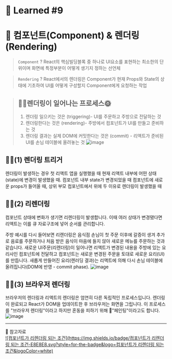 # 🌟 Learned #9

# 🔶 컴포넌트(Component) & 렌더링(Rendering)

> `Component` ?
> React의 핵심빌딩블록 중 하나로 UI요소를 표현하는 최소한의 단위이며 화면에 특정부분이 어떻게 생기지 정하는 선언체

> `Rendering` ?
> React에서의 렌더링은 Component가 현재 Props와 State의 상태에 기초하여 UI를 어떻게 구성할지 Component에게 요청하는 작업

> ## 🔹🌞렌더링이 일어나는 프로세스🌞
>
> 1.  렌더링 일으키는 것은 (triggering)- UI를 주문하고 주방으로 전달하는 것
> 2.  렌더링한다는 것은 (rendering)- 주방에서 컴포넌트가 UI를 만들고 준비하는 것
> 3.  렌더링 결과는 실제 DOM에 커밋한다는 것은 (commit) - 리액트가 준비된 UI를 손님 테이블에 올려놓는 것
>     ![image](https://user-images.githubusercontent.com/118269129/219838493-beb476ab-1002-4ed8-a199-163392f48313.png)

## 🔹🌞(1) 렌더링 트리거

렌더링이 발생하는 경우
첫 리액트 앱을 실행했을 때
현재 리액트 내부에 어떤 상태(state)에 변경이 발생했을 때.
컴포넌트 내부 state가 변경되었을 때
컴포넌트에 새로운 props가 들어올 때,
상위 부모 컴포넌트에서 위에 두 이유로 렌더링이 발생했을 때

## 🔹🌞(2) 리렌더링

컴포넌트 상태에 변화가 생기면 리렌더링이 발생합니다. 이때 여러 상태가 변경됐다면 리액트는 이를 큐 자료구조에 넣어 순서를 관리합니다.

주방 예시를 다시 들어보면 리렌더링은 음식점 손님이 첫 주문 이후에 갈증이 생겨 추가로 음료를 주문하거나 처음 받은 음식이 마음에 들지 않아 새로운 메뉴를 주문하는 것과 같습니다.
새로운 UI주문(리렌더링)이 일어나면 리액트가 변경된 내용을 주방에 있는 요리사인 컴포넌트에 전달하고 컴포넌트는 새로운 변경된 주문을 토대로 새로운 요리(UI)를 만듭니다.
새롭게 만들어진 요리(렌러딩 결과)는 리액트에 의해 다시 손님 테이블에 올려집니다(DOM에 반영 - commit phase).
![image](https://user-images.githubusercontent.com/118269129/219838434-62236c64-d21a-4411-a014-eb22dd4d8055.png)

## 🔹🌞(3) 브라우저 렌더링

브라우저의 렌더링과 리액트의 렌더링은 엄연히 다른 독립적인 프로세스입니다. 렌더링이 완료되고 React가 DOM을 업데이트한 후 브라우저는 화면을 그립니다. 이 프로세스를 "브라우저 렌더링"이라고 하지만 혼동을 피하기 위해 📌"페인팅"이라고도 합니다.
![image](https://user-images.githubusercontent.com/118269129/219838353-bdb05728-c077-472b-9310-cb040c83ca12.png)

---

💟 참고자료
<br>
[![컴포넌트가 리렌더링 되는 조건](https://img.shields.io/badge/컴포넌트가 리렌더링 되는 조건-E8E8E8.svg?style=for-the-badge&logo=컴포넌트가 리렌더링 되는 조건&logoColor=white)](https://seungddak.tistory.com/109)
